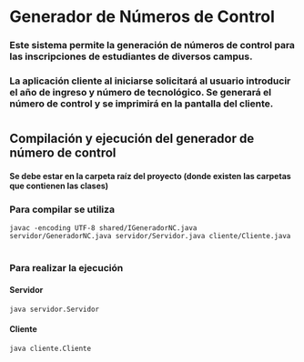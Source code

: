 # Generador de Números de Control #
### Este sistema permite la generación de números de control para las inscripciones de estudiantes de diversos campus. ###
 ### La aplicación cliente al iniciarse solicitará al usuario introducir el año de ingreso y número de tecnológico. Se generará el número de control y se imprimirá en la pantalla del cliente. ###
# #
## Compilación y ejecución del generador de número de control ##
#### Se debe estar en la carpeta raíz del proyecto (donde existen las carpetas que contienen las clases) ####
### Para compilar se utiliza ### 
```shell
javac -encoding UTF-8 shared/IGeneradorNC.java servidor/GeneradorNC.java servidor/Servidor.java cliente/Cliente.java
```
# #
### Para realizar la ejecución ###
#### Servidor ####
```
java servidor.Servidor
```
#### Cliente ####
```
java cliente.Cliente
```